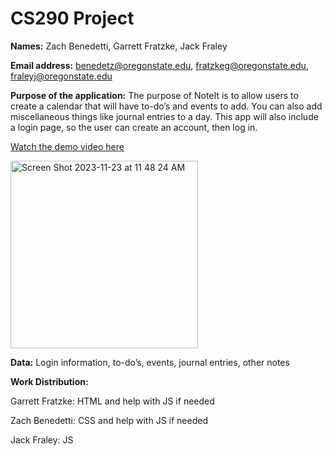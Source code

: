 # CS290 Project

**Names:** Zach Benedetti, Garrett Fratzke, Jack Fraley

**Email address:** benedetz@oregonstate.edu, fratzkeg@oregonstate.edu, fraleyj@oregonstate.edu

**Purpose of the application:** The purpose of NoteIt is to allow users to create a calendar that will have to-do’s and events to add. You can also add miscellaneous things like journal entries to a day. This app will also include a login page, so the user can create an account, then log in.

[Watch the demo video here](https://youtu.be/NwAxFZ5O7p8)

<img width="300" alt="Screen Shot 2023-11-23 at 11 48 24 AM" src="https://github.com/benedetz/noteit290/assets/137808330/e38c1ea6-0b4c-4708-b0fb-570ddba0a1ad">

**Data:** Login information, to-do’s, events, journal entries, other notes

**Work Distribution:**

Garrett Fratzke: HTML and help with JS if needed

Zach Benedetti: CSS and help with JS if needed

Jack Fraley: JS
